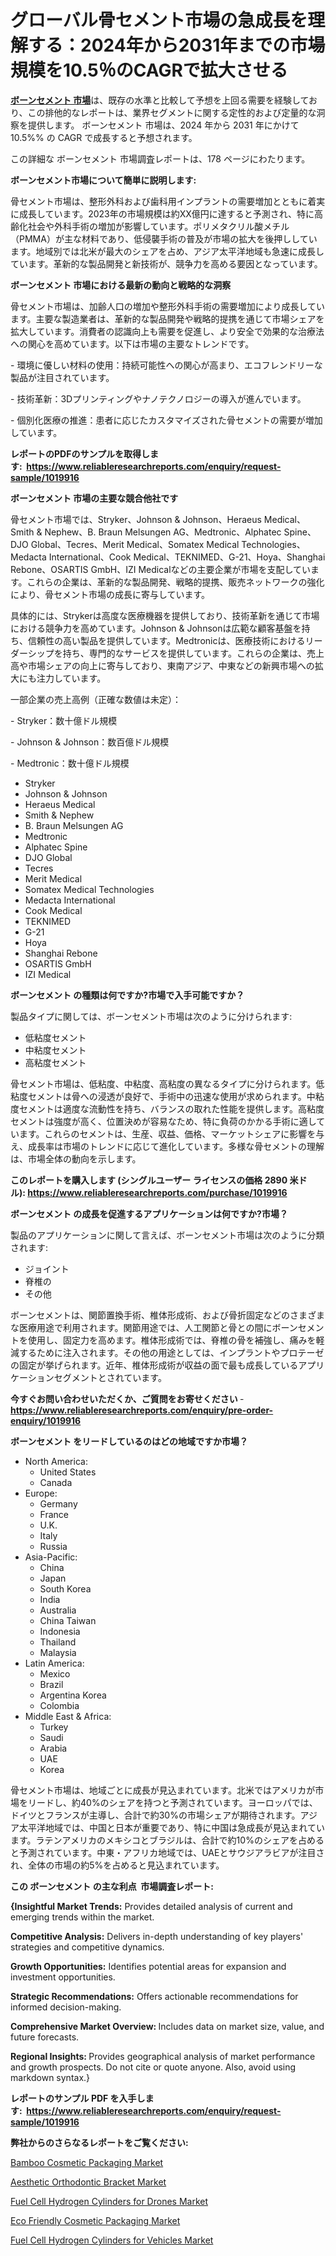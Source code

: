 <p><h1>グローバル骨セメント市場の急成長を理解する：2024年から2031年までの市場規模を10.5％のCAGRで拡大させる</h1></p><p data-sourcepos="1:1-1:157"><strong><a href="https://www.reliableresearchreports.com/bone-cement-r1019916?utm_campaign=110&utm_medium=36&utm_source=Github&utm_content=ia&utm_term=05122024&utm_id=bone-cement">ボーンセメント 市場</a></strong>は、既存の水準と比較して予想を上回る需要を経験しており、この排他的なレポートは、業界セグメントに関する定性的および定量的な洞察を提供します。 ボーンセメント 市場は、2024 年から 2031 年にかけて 10.5%% の CAGR で成長すると予想されます。</p>
<p data-sourcepos="3:1-3:50">この詳細な ボーンセメント 市場調査レポートは、178 ページにわたります。</p>
<p><strong>ボーンセメント市場について簡単に説明します:</strong></p>
<p><p>骨セメント市場は、整形外科および歯科用インプラントの需要増加とともに着実に成長しています。2023年の市場規模は約XX億円に達すると予測され、特に高齢化社会や外科手術の増加が影響しています。ポリメタクリル酸メチル（PMMA）が主な材料であり、低侵襲手術の普及が市場の拡大を後押ししています。地域別では北米が最大のシェアを占め、アジア太平洋地域も急速に成長しています。革新的な製品開発と新技術が、競争力を高める要因となっています。</p></p>
<p><strong>ボーンセメント 市場における最新の動向と戦略的な洞察</strong></p>
<p><p>骨セメント市場は、加齢人口の増加や整形外科手術の需要増加により成長しています。主要な製造業者は、革新的な製品開発や戦略的提携を通じて市場シェアを拡大しています。消費者の認識向上も需要を促進し、より安全で効果的な治療法への関心を高めています。以下は市場の主要なトレンドです。</p><p>- 環境に優しい材料の使用：持続可能性への関心が高まり、エコフレンドリーな製品が注目されています。</p><p>- 技術革新：3Dプリンティングやナノテクノロジーの導入が進んでいます。</p><p>- 個別化医療の推進：患者に応じたカスタマイズされた骨セメントの需要が増加しています。</p></p>
<p><strong>レポートのPDFのサンプルを取得します</strong><strong>:&nbsp;&nbsp;<a href="https://www.reliableresearchreports.com/enquiry/request-sample/1019916?utm_campaign=110&utm_medium=36&utm_source=Github&utm_content=ia&utm_term=05122024&utm_id=bone-cement">https://www.reliableresearchreports.com/enquiry/request-sample/1019916</a></strong></p>
<p><strong>ボーンセメント 市場の主要な競合他社です</strong></p>
<p><p>骨セメント市場では、Stryker、Johnson & Johnson、Heraeus Medical、Smith & Nephew、B. Braun Melsungen AG、Medtronic、Alphatec Spine、DJO Global、Tecres、Merit Medical、Somatex Medical Technologies、Medacta International、Cook Medical、TEKNIMED、G-21、Hoya、Shanghai Rebone、OSARTIS GmbH、IZI Medicalなどの主要企業が市場を支配しています。これらの企業は、革新的な製品開発、戦略的提携、販売ネットワークの強化により、骨セメント市場の成長に寄与しています。 </p><p>具体的には、Strykerは高度な医療機器を提供しており、技術革新を通じて市場における競争力を高めています。Johnson & Johnsonは広範な顧客基盤を持ち、信頼性の高い製品を提供しています。Medtronicは、医療技術におけるリーダーシップを持ち、専門的なサービスを提供しています。これらの企業は、売上高や市場シェアの向上に寄与しており、東南アジア、中東などの新興市場への拡大にも注力しています。 </p><p>一部企業の売上高例（正確な数値は未定）：  </p><p>- Stryker：数十億ドル規模  </p><p>- Johnson & Johnson：数百億ドル規模  </p><p>- Medtronic：数十億ドル規模</p></p>
<p><ul><li>Stryker</li><li>Johnson & Johnson</li><li>Heraeus Medical</li><li>Smith & Nephew</li><li>B. Braun Melsungen AG</li><li>Medtronic</li><li>Alphatec Spine</li><li>DJO Global</li><li>Tecres</li><li>Merit Medical</li><li>Somatex Medical Technologies</li><li>Medacta International</li><li>Cook Medical</li><li>TEKNIMED</li><li>G-21</li><li>Hoya</li><li>Shanghai Rebone</li><li>OSARTIS GmbH</li><li>IZI Medical</li></ul></p>
<p><strong>ボーンセメント の種類は何ですか?市場で入手可能ですか？</strong></p>
<p>製品タイプに関しては、ボーンセメント市場は次のように分けられます:</p>
<p><ul><li>低粘度セメント</li><li>中粘度セメント</li><li>高粘度セメント</li></ul></p>
<p><p>骨セメント市場は、低粘度、中粘度、高粘度の異なるタイプに分けられます。低粘度セメントは骨への浸透が良好で、手術中の迅速な使用が求められます。中粘度セメントは適度な流動性を持ち、バランスの取れた性能を提供します。高粘度セメントは強度が高く、位置決めが容易なため、特に負荷のかかる手術に適しています。これらのセメントは、生産、収益、価格、マーケットシェアに影響を与え、成長率は市場のトレンドに応じて進化しています。多様な骨セメントの理解は、市場全体の動向を示します。</p></p>
<p><strong>このレポートを購入します (シングルユーザー ライセンスの価格 2890 米ドル):&nbsp;<a href="https://www.reliableresearchreports.com/purchase/1019916?utm_campaign=110&utm_medium=36&utm_source=Github&utm_content=ia&utm_term=05122024&utm_id=bone-cement">https://www.reliableresearchreports.com/purchase/1019916</a></strong></p>
<p><strong>ボーンセメント の成長を促進するアプリケーションは何ですか?市場？</strong></p>
<p>製品のアプリケーションに関して言えば、ボーンセメント市場は次のように分類されます:</p>
<p><ul><li>ジョイント</li><li>脊椎の</li><li>その他</li></ul></p>
<p><p>ボーンセメントは、関節置換手術、椎体形成術、および骨折固定などのさまざまな医療用途で利用されます。関節用途では、人工関節と骨との間にボーンセメントを使用し、固定力を高めます。椎体形成術では、脊椎の骨を補強し、痛みを軽減するために注入されます。その他の用途としては、インプラントやプロテーゼの固定が挙げられます。近年、椎体形成術が収益の面で最も成長しているアプリケーションセグメントとされています。</p></p>
<p><strong>今すぐお問い合わせいただくか、ご質問をお寄せください</strong><strong>&nbsp;</strong>-<strong><a href="https://www.reliableresearchreports.com/enquiry/pre-order-enquiry/1019916?utm_campaign=110&utm_medium=36&utm_source=Github&utm_content=ia&utm_term=05122024&utm_id=bone-cement">https://www.reliableresearchreports.com/enquiry/pre-order-enquiry/1019916</a></strong></p>
<p><strong>ボーンセメント をリードしているのはどの地域ですか市場？</strong></p>
<p><ul>
    <li>
        North America:
        <ul>
            <li>United States</li>
            <li>Canada</li>
        </ul>
    </li>
    <li>
        Europe:
        <ul>
            <li>Germany</li>
            <li>France</li>
            <li>U.K.</li>
            <li>Italy</li>
            <li>Russia</li>
        </ul>
    </li>
    <li>
        Asia-Pacific:
        <ul>
            <li>China</li>
            <li>Japan</li>
            <li>South Korea</li>
            <li>India</li>
            <li>Australia</li>
            <li>China Taiwan</li>
            <li>Indonesia</li>
            <li>Thailand</li>
            <li>Malaysia</li>
        </ul>
    </li>
    <li>
        Latin America:
        <ul>
            <li>Mexico</li>
            <li>Brazil</li>
            <li>Argentina Korea</li>
            <li>Colombia</li>
        </ul>
    </li>
    <li>
        Middle East & Africa:
        <ul>
            <li>Turkey</li>
            <li>Saudi</li>
            <li>Arabia</li>
            <li>UAE</li>
            <li>Korea</li>
        </ul>
    </li>
    </ul></p>
<p><p>骨セメント市場は、地域ごとに成長が見込まれています。北米ではアメリカが市場をリードし、約40%のシェアを持つと予測されています。ヨーロッパでは、ドイツとフランスが主導し、合計で約30%の市場シェアが期待されます。アジア太平洋地域では、中国と日本が重要であり、特に中国は急成長が見込まれています。ラテンアメリカのメキシコとブラジルは、合計で約10%のシェアを占めると予測されています。中東・アフリカ地域では、UAEとサウジアラビアが注目され、全体の市場の約5%を占めると見込まれています。</p></p>
<p><strong>この ボーンセメント の主な利点&nbsp; 市場調査レポート:</strong></p>
<p><strong>{Insightful Market Trends:</strong> Provides detailed analysis of current and emerging trends within the market.</p>
<p><strong>Competitive Analysis:</strong> Delivers in-depth understanding of key players' strategies and competitive dynamics.</p>
<p><strong>Growth Opportunities:</strong> Identifies potential areas for expansion and investment opportunities.</p>
<p><strong>Strategic Recommendations:</strong> Offers actionable recommendations for informed decision-making.</p>
<p><strong>Comprehensive Market Overview: </strong>Includes data on market size, value, and future forecasts.</p>
<p><strong>Regional Insights: </strong>Provides geographical analysis of market performance and growth prospects. Do not cite or quote anyone. Also, avoid using markdown syntax.}</p>
<p><strong>レポートのサンプル PDF を入手します:&nbsp;</strong><strong>&nbsp;<a href="https://www.reliableresearchreports.com/enquiry/request-sample/1019916?utm_campaign=110&utm_medium=36&utm_source=Github&utm_content=ia&utm_term=05122024&utm_id=bone-cement">https://www.reliableresearchreports.com/enquiry/request-sample/1019916</a></strong></p>
<p></p>
<p><strong>弊社からのさらなるレポートをご覧ください:</strong></p>
<p><p><a href="https://www.linkedin.com/pulse/bamboo-cosmetic-packaging-market-size-forecast-analysis-vkgfe?utm_campaign=110&utm_medium=36&utm_source=Github&utm_content=ia&utm_term=05122024&utm_id=bone-cement">Bamboo Cosmetic Packaging Market</a></p><p><a href="https://github.com/prosalinda88/Market-Research-Report-List-6/blob/main/aesthetic-orthodontic-bracket-market.md?utm_campaign=110&utm_medium=36&utm_source=Github&utm_content=ia&utm_term=05122024&utm_id=bone-cement">Aesthetic Orthodontic Bracket Market</a></p><p><a href="https://issuu.com/reportprime-2/docs/fuel-cell-hydrogen-cylinders-for-drones-market-siz?utm_campaign=110&utm_medium=36&utm_source=Github&utm_content=ia&utm_term=05122024&utm_id=bone-cement">Fuel Cell Hydrogen Cylinders for Drones Market</a></p><p><a href="https://www.linkedin.com/pulse/rising-demand-eco-friendly-cosmetic-packaging-market-influencing-oo5ve?utm_campaign=110&utm_medium=36&utm_source=Github&utm_content=ia&utm_term=05122024&utm_id=bone-cement">Eco Friendly Cosmetic Packaging Market</a></p><p><a href="https://issuu.com/reportprime-2/docs/fuel-cell-hydrogen-cylinders-for-vehicles-market-s?utm_campaign=110&utm_medium=36&utm_source=Github&utm_content=ia&utm_term=05122024&utm_id=bone-cement">Fuel Cell Hydrogen Cylinders for Vehicles Market</a></p></p>